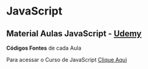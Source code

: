 # JavaScript

## **Material Aulas JavaScript - [Udemy](https://www.udemy.com/)**
**Códigos Fontes** de cada Aula

Para acessar o Curso de JavaScript [Clique Aqui](https://www.udemy.com/course/curso-web/)

